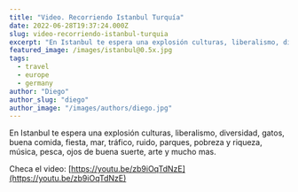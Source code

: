 ```yaml
---
title: "Video. Recorriendo Istanbul Turquía"
date: 2022-06-28T19:37:24.000Z
slug: video-recorriendo-istanbul-turquia
excerpt: "En Istanbul te espera una explosión culturas, liberalismo, diversidad, gatos, buena comida, fiesta, mar, tráfico, ruido, parques, pobreza y riqueza, música, pes..."
featured_image: /images/istanbul@0.5x.jpg
tags:
  - travel
  - europe
  - germany
author: "Diego"
author_slug: "diego"
author_image: "/images/authors/diego.jpg"
---
```


En Istanbul te espera una explosión culturas, liberalismo, diversidad, gatos, buena comida, fiesta, mar, tráfico, ruido, parques, pobreza y riqueza, música, pesca, ojos de buena suerte, arte y mucho mas.  
  
Checa el video: [https://youtu.be/zb9iOqTdNzE](https://youtu.be/zb9iOqTdNzE)